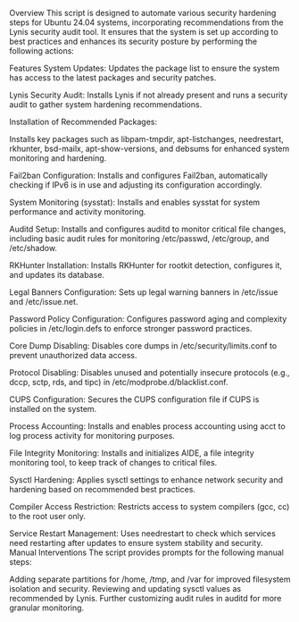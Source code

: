Overview
This script is designed to automate various security hardening steps for Ubuntu 24.04 systems, incorporating recommendations from the Lynis security audit tool. It ensures that the system is set up according to best practices and enhances its security posture by performing the following actions:

Features
System Updates: Updates the package list to ensure the system has access to the latest packages and security patches.

Lynis Security Audit: Installs Lynis if not already present and runs a security audit to gather system hardening recommendations.

Installation of Recommended Packages:

Installs key packages such as libpam-tmpdir, apt-listchanges, needrestart, rkhunter, bsd-mailx, apt-show-versions, and debsums for enhanced system monitoring and hardening.

Fail2ban Configuration:
Installs and configures Fail2ban, automatically checking if IPv6 is in use and adjusting its configuration accordingly.

System Monitoring (sysstat):
Installs and enables sysstat for system performance and activity monitoring.

Auditd Setup:
Installs and configures auditd to monitor critical file changes, including basic audit rules for monitoring /etc/passwd, /etc/group, and /etc/shadow.

RKHunter Installation:
Installs RKHunter for rootkit detection, configures it, and updates its database.

Legal Banners Configuration:
Sets up legal warning banners in /etc/issue and /etc/issue.net.

Password Policy Configuration:
Configures password aging and complexity policies in /etc/login.defs to enforce stronger password practices.

Core Dump Disabling:
Disables core dumps in /etc/security/limits.conf to prevent unauthorized data access.

Protocol Disabling:
Disables unused and potentially insecure protocols (e.g., dccp, sctp, rds, and tipc) in /etc/modprobe.d/blacklist.conf.

CUPS Configuration:
Secures the CUPS configuration file if CUPS is installed on the system.

Process Accounting:
Installs and enables process accounting using acct to log process activity for monitoring purposes.

File Integrity Monitoring:
Installs and initializes AIDE, a file integrity monitoring tool, to keep track of changes to critical files.

Sysctl Hardening:
Applies sysctl settings to enhance network security and hardening based on recommended best practices.

Compiler Access Restriction:
Restricts access to system compilers (gcc, cc) to the root user only.

Service Restart Management:
Uses needrestart to check which services need restarting after updates to ensure system stability and security.
Manual Interventions
The script provides prompts for the following manual steps:

Adding separate partitions for /home, /tmp, and /var for improved filesystem isolation and security.
Reviewing and updating sysctl values as recommended by Lynis.
Further customizing audit rules in auditd for more granular monitoring.

